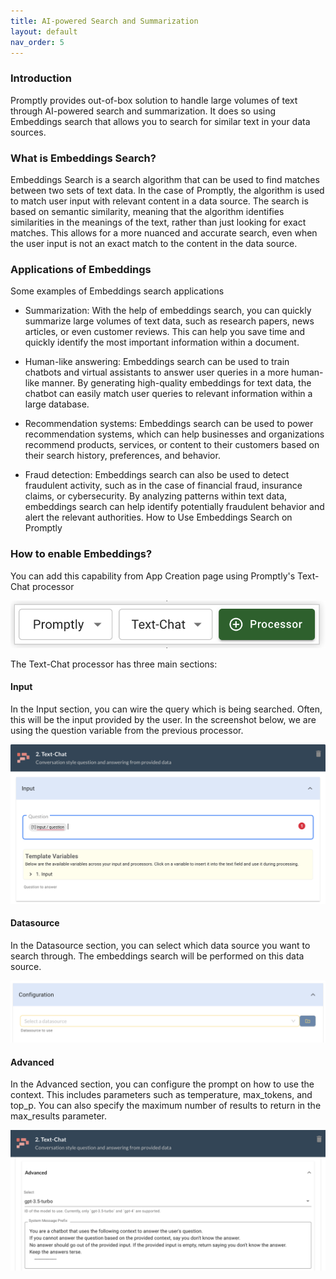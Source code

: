 ```yaml
---
title: AI-powered Search and Summarization
layout: default
nav_order: 5
---
```


### Introduction
Promptly provides out-of-box solution to handle large volumes of text through AI-powered search and summarization. It does so using Embeddings search that allows you to search for similar text in your data sources. 

### What is Embeddings Search?
Embeddings Search is a search algorithm that can be used to find matches between two sets of text data. In the case of Promptly, the algorithm is used to match user input with relevant content in a data source. The search is based on semantic similarity, meaning that the algorithm identifies similarities in the meanings of the text, rather than just looking for exact matches. This allows for a more nuanced and accurate search, even when the user input is not an exact match to the content in the data source.

### Applications of Embeddings

Some examples of Embeddings search applications

* Summarization: With the help of embeddings search, you can quickly summarize large volumes of text data, such as research papers, news articles, or even customer reviews. This can help you save time and quickly identify the most important information within a document.

* Human-like answering: Embeddings search can be used to train chatbots and virtual assistants to answer user queries in a more human-like manner. By generating high-quality embeddings for text data, the chatbot can easily match user queries to relevant information within a large database.

* Recommendation systems: Embeddings search can be used to power recommendation systems, which can help businesses and organizations recommend products, services, or content to their customers based on their search history, preferences, and behavior.

* Fraud detection: Embeddings search can also be used to detect fraudulent activity, such as in the case of financial fraud, insurance claims, or cybersecurity. By analyzing patterns within text data, embeddings search can help identify potentially fraudulent behavior and alert the relevant authorities.
How to Use Embeddings Search on Promptly

### How to enable Embeddings?
You can add this capability from App Creation page using Promptly's Text-Chat processor

![Text-Chat Processor](./assets/images/embeddings_textchat_processor.png)

The Text-Chat processor has three main sections:
#### Input

In the Input section, you can wire the query which is being searched. Often, this will be the input provided by the user. In the screenshot below, we are using the question variable from the previous processor.

![Text-Chat Input](./assets/images/embeddings_textchat_input.png)

#### Datasource

In the Datasource section, you can select which data source you want to search through. The embeddings search will be performed on this data source.

![Text-Chat DataSource](./assets/images/embeddings_textchat_datasource.png)

#### Advanced
In the Advanced section, you can configure the prompt on how to use the context. This includes parameters such as temperature, max_tokens, and top_p. You can also specify the maximum number of results to return in the max_results parameter.

![Text-Chat Advanced](./assets/images/embeddings_textchat_prompt.png)
